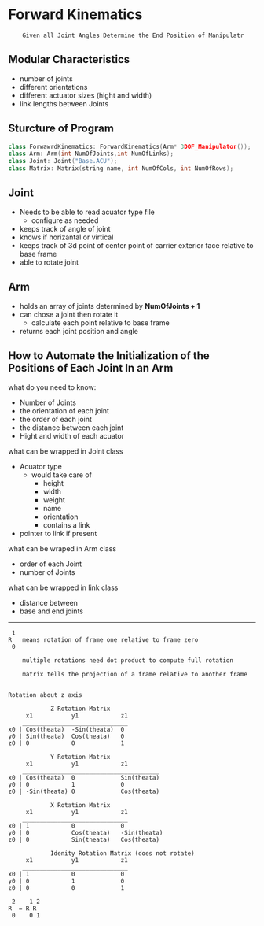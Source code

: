 # Forward Kinematics 

        Given all Joint Angles Determine the End Position of Manipulatr

## Modular Characteristics
- number of joints
- different orientations
- different actuator sizes (hight and width)
- link lengths between Joints

## Sturcture of Program
```cpp
class ForwawrdKinematics: ForwardKinematics(Arm* 3DOF_Manipulator());
class Arm: Arm(int NumOfJoints,int NumOfLinks);
class Joint: Joint("Base.ACU"); 
class Matrix: Matrix(string name, int NumOfCols, int NumOfRows);

```
## Joint
- Needs to be able to read acuator type file 
  - configure as needed
- keeps track of angle of joint
- knows if horizantal or virtical
- keeps track of 3d point of center point of carrier exterior face relative to base frame
- able to rotate joint 
  
## Arm 
- holds an array of joints determined by __NumOfJoints + 1__
- can chose a joint then rotate it
  - calculate each point relative to base frame
- returns each joint position and angle


## How to Automate the Initialization of the Positions of Each Joint In an Arm
 
 what do you need to know:
 -   Number of Joints
 -   the orientation of each joint
 -   the order of each joint 
 -   the distance between each joint
 -   Hight and width of each acuator

what can be wrapped in Joint class
- Acuator type 
  - would take care of
    - height
    - width
    - weight
    - name
    - orientation
    - contains a link
- pointer to link if present

what can be wraped in Arm class
 - order of each Joint
  - number of Joints

what can be wrapped in link class
- distance between 
- base and end joints


--- 
```
 1
R   means rotation of frame one relative to frame zero
 0

	multiple rotations need dot product to compute full rotation	

	matrix tells the projection of a frame relative to another frame


Rotation about z axis

            Z Rotation Matrix
     x1           y1            z1
    ______________________________
x0 | Cos(theata)  -Sin(theata)  0
y0 | Sin(theata)  Cos(theata)   0
z0 | 0            0             1

            Y Rotation Matrix
     x1           y1            z1
    _______________________________________
x0 | Cos(theata)  0             Sin(theata)
y0 | 0            1             0
z0 | -Sin(theata) 0             Cos(theata)

            X Rotation Matrix
     x1           y1            z1
    ______________________________
x0 | 1            0             0
y0 | 0            Cos(theata)   -Sin(theata)
z0 | 0            Sin(theata)   Cos(theata)

            Idenity Rotation Matrix (does not rotate)
     x1           y1            z1
    ______________________________
x0 | 1            0             0
y0 | 0            1             0
z0 | 0            0             1

 2    1 2
R  = R R
 0    0 1
```